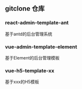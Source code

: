 ## gitclone 仓库

### react-admin-template-ant
基于antd的后台管理系统

### vue-admin-template-element
基于Element的后台管理模板

### vue-h5-template-xx
基于xxx的H5模板
